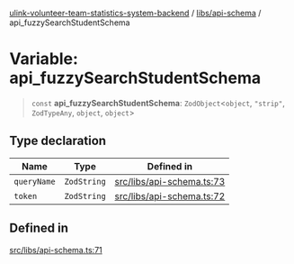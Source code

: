 [ulink-volunteer-team-statistics-system-backend](../wiki/Home) / [libs/api-schema](../wiki/libs.api-schema) / api\_fuzzySearchStudentSchema

# Variable: api\_fuzzySearchStudentSchema

> `const` **api\_fuzzySearchStudentSchema**: `ZodObject`\<`object`, `"strip"`, `ZodTypeAny`, `object`, `object`\>

## Type declaration

| Name | Type | Defined in |
| ------ | ------ | ------ |
| `queryName` | `ZodString` | [src/libs/api-schema.ts:73](https://github.com/Ulink-Volunteer-Team/statistics-system/blob/main/src/libs/api-schema.ts#L73) |
| `token` | `ZodString` | [src/libs/api-schema.ts:72](https://github.com/Ulink-Volunteer-Team/statistics-system/blob/main/src/libs/api-schema.ts#L72) |

## Defined in

[src/libs/api-schema.ts:71](https://github.com/Ulink-Volunteer-Team/statistics-system/blob/main/src/libs/api-schema.ts#L71)
